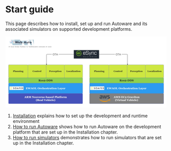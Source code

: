 # Start guide

This page describes how to install, set up and run Autoware and its associated simulators on supported development platforms.

![Tech Diagram](../assets/images/diagram.jpg) 

1. [Installation](installation/index.md) explains how to set up the development and runtime environment
1. [How to run Autoware](how-to-run-autoware/index.md) shows how to run Autoware on the development platform that are set up in the Installation chapter.
1. [How to run simulators](how-to-run-simulators/index.md) demonstrates how to run simulators that are set up in the Installation chapter.

